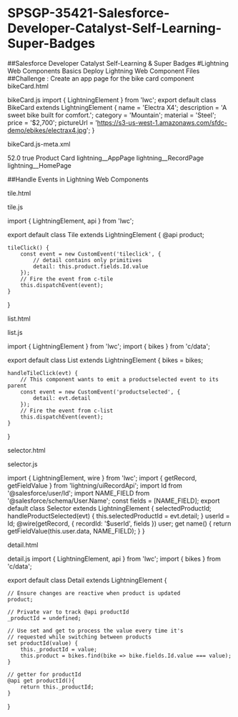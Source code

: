 # SPSGP-35421-Salesforce-Developer-Catalyst-Self-Learning-Super-Badges
##Salesforce Developer Catalyst Self-Learning &amp; Super Badges
#Lightning Web Components Basics
Deploy Lightning Web Component Files
##Challenge : Create an app page for the bike card component
bikeCard.html
<template>
    <div>
        <div>Name: {name}</div>
        <div>Description: {description}</div>
        <lightning-badge label={material}></lightning-badge>
        <lightning-badge label={category}></lightning-badge>
        <div>Price: {price}</div>
        <div><img src={pictureUrl}/></div>
    </div>
</template>

bikeCard.js
import { LightningElement } from 'lwc';
export default class BikeCard extends LightningElement {
   name = 'Electra X4';
   description = 'A sweet bike built for comfort.';
   category = 'Mountain';
   material = 'Steel';
   price = '$2,700';
   pictureUrl = 'https://s3-us-west-1.amazonaws.com/sfdc-demo/ebikes/electrax4.jpg';
 }
 
 bikeCard.js-meta.xml
 <?xml version="1.0" encoding="UTF-8"?>
<LightningComponentBundle xmlns="http://soap.sforce.com/2006/04/metadata">
    <!-- The apiVersion may need to be increased for the current release -->
    <apiVersion>52.0</apiVersion>
    <isExposed>true</isExposed>
    <masterLabel>Product Card</masterLabel>
    <targets>
        <target>lightning__AppPage</target>
        <target>lightning__RecordPage</target>
        <target>lightning__HomePage</target>
    </targets>
</LightningComponentBundle>



##Handle Events in Lightning Web Components

tile.html

<template>
    <div class="container">
        <a onclick={tileClick}>
            <div class="title">{product.fields.Name.value}</div>
            <img class="product-img" src={product.fields.Picture_URL__c.value}></img>
        </a>
    </div>
</template>

tile.js

import { LightningElement, api } from 'lwc';

export default class Tile extends LightningElement {
    @api product;

    tileClick() {
        const event = new CustomEvent('tileclick', {
            // detail contains only primitives
            detail: this.product.fields.Id.value
        });
        // Fire the event from c-tile
        this.dispatchEvent(event);
    }
}

list.html

<template>
    <div class="container">
        <template for:each={bikes} for:item="bike">
            <c-tile 
                key={bike.fields.Id.value} 
                product={bike} 
                ontileclick={handleTileClick}>
            </c-tile>
        </template>
    </div>
</template>

list.js

import { LightningElement } from 'lwc';
import { bikes } from 'c/data';

export default class List extends LightningElement {
    bikes = bikes;

    handleTileClick(evt) {
        // This component wants to emit a productselected event to its parent
        const event = new CustomEvent('productselected', {
            detail: evt.detail
        });
        // Fire the event from c-list
        this.dispatchEvent(event);
    }
}

selector.html
<template>
    <div class="wrapper">
    <header class="header">Available Bikes</header>
    <section class="content">
        <div class="columns">
        <main class="main" >
            <b>{name}</b>
            <c-list onproductselected={handleProductSelected}></c-list>
        </main>
        <aside class="sidebar-second">
            <c-detail product-id={selectedProductId}></c-detail>
        </aside>
        </div>
    </section>
    </div>
</template>

selector.js

import { LightningElement, wire } from 'lwc';
import { getRecord, getFieldValue } from 'lightning/uiRecordApi';
import Id from '@salesforce/user/Id';
import NAME_FIELD from '@salesforce/schema/User.Name';
const fields = [NAME_FIELD];
export default class Selector extends LightningElement {
    selectedProductId;
    handleProductSelected(evt) {
        this.selectedProductId = evt.detail;
    }
    userId = Id;
    @wire(getRecord, { recordId: '$userId', fields })
    user;
    get name() {
        return getFieldValue(this.user.data, NAME_FIELD);
    }
}

detail.html
<template>
    <template if:true={product}>
        <div class="container">
            <div>{product.fields.Name.value}</div>
            <div class="price">{product.fields.MSRP__c.displayValue}</div>
            <div class="description">{product.fields.Description__c.value}</div>
            <img class="product-img" src={product.fields.Picture_URL__c.value}></img>
            <p>
                <lightning-badge label={product.fields.Material__c.value}></lightning-badge>
                <lightning-badge label={product.fields.Level__c.value}></lightning-badge>
            </p>
            <p>
                <lightning-badge label={product.fields.Category__c.value}></lightning-badge>
            </p>
        </div>
    </template>
    <template if:false={product}>
        <div>Select a bike</div>
    </template>
</template>

detail.js
import { LightningElement, api } from 'lwc';
import { bikes } from 'c/data';


export default class Detail extends LightningElement {

    // Ensure changes are reactive when product is updated
    product;

    // Private var to track @api productId
    _productId = undefined;

    // Use set and get to process the value every time it's
    // requested while switching between products
    set productId(value) {
        this._productId = value;
        this.product = bikes.find(bike => bike.fields.Id.value === value);
    }
    
    // getter for productId
    @api get productId(){
        return this._productId;
    }
}

